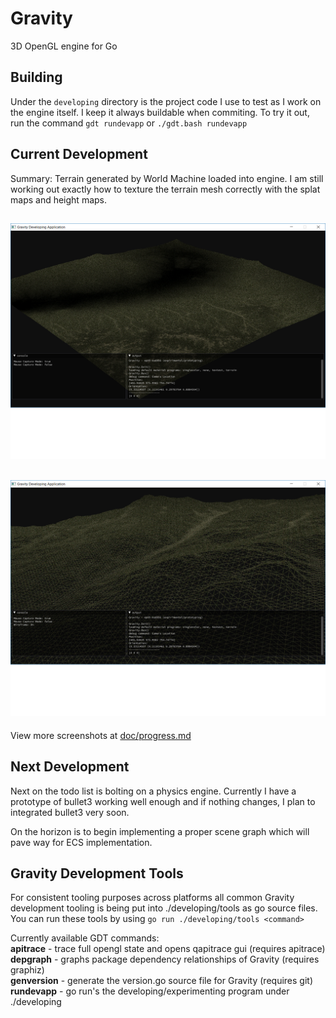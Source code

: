 # Gravity
3D OpenGL engine for Go

## Building
Under the ```developing``` directory is the project code I use to test as I work on the engine itself. I keep it always buildable when commiting. To try it out, run the command ```gdt rundevapp``` or ```./gdt.bash rundevapp```


## Current Development

Summary: Terrain generated by World Machine loaded into engine. I am still working out exactly how to texture the terrain mesh correctly with the splat maps and height maps.

![](doc/images/gravityss5-1.png)
---

![](doc/images/gravityss5-2.png)
---


View more screenshots at [doc/progress.md](doc/progress.md)

## Next Development

Next on the todo list is bolting on a physics engine. Currently I have a prototype of bullet3 working well enough and if nothing changes, I plan to integrated bullet3 very soon.

On the horizon is to begin implementing a proper scene graph which will pave way for ECS implementation.


## Gravity Development Tools
For consistent tooling purposes across platforms all common Gravity development tooling is being put into ./developing/tools as go source files. You can run these tools by using ```go run ./developing/tools <command>```

Currently available GDT commands:  
   **apitrace**   -  trace full opengl state and opens qapitrace gui (requires apitrace)  
   **depgraph**   -  graphs package dependency relationships of Gravity (requires graphiz)  
   **genversion** -  generate the version.go source file for Gravity (requires git)
   **rundevapp**  -  go run's the developing/experimenting program under ./developing
